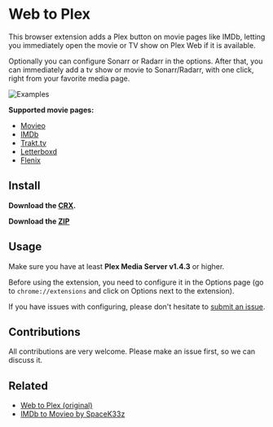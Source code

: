 # Web to Plex

This browser extension adds a Plex button on movie pages like IMDb, letting you immediately open the movie or TV show on Plex Web if it is available.

Optionally you can configure Sonarr or Radarr in the options. After that, you can immediately add a tv show or movie to Sonarr/Radarr, with one click, right from your favorite media page.

![Examples](image.png)

**Supported movie pages:**

 - [Movieo](http://movieo.me/)
 - [IMDb](http://imdb.com/)
 - [Trakt.tv](https://trakt.tv/)
 - [Letterboxd](https://letterboxd.com/)
 - [Flenix](https://flenix.co/)

## Install

**Download the [CRX](nbpfmcneicloaakilglkfcpaenbenmce.crx).**

**Download the [ZIP](nbpfmcneicloaakilglkfcpaenbenmce.zip)**

## Usage

Make sure you have at least **Plex Media Server v1.4.3** or higher.

Before using the extension, you need to configure it in the Options page (go to `chrome://extensions` and click on Options next to the extension).

If you have issues with configuring, please don't hesitate to [submit an issue](https://github.com/Ephellon/web-to-plex/issues/new).

## Contributions

All contributions are very welcome. Please make an issue first, so we can discuss it.

## Related

- [Web to Plex (original)](https://github.com/SpaceK33z/web-to-plex)
- [IMDb to Movieo by SpaceK33z](https://github.com/SpaceK33z/imdb-to-movieo)
